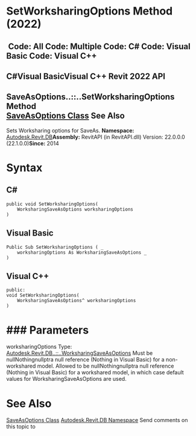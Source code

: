 # SetWorksharingOptions Method (2022)

﻿
 Code: All Code: Multiple Code: C# Code: Visual Basic Code: Visual C++   
---  
C#Visual BasicVisual C++
Revit 2022 API  
---  
SaveAsOptions..::..SetWorksharingOptions Method   
[SaveAsOptions Class](f8eecf56-8b25-4140-d66e-c87f0d664ee1.md "SaveAsOptions Class") See Also  
---  
Sets Worksharing options for SaveAs. 
**Namespace:** [Autodesk.Revit.DB](87546ba7-461b-c646-cbb1-2cb8f5bff8b2.md "Autodesk.Revit.DB Namespace")**Assembly:** RevitAPI (in RevitAPI.dll) Version: 22.0.0.0 (22.1.0.0)**Since:** 2014 
# Syntax
C#  
---  
```text
public void SetWorksharingOptions(
	WorksharingSaveAsOptions worksharingOptions
)
```
  
Visual Basic  
---  
```text
Public Sub SetWorksharingOptions ( _
	worksharingOptions As WorksharingSaveAsOptions _
)
```
  
Visual C++  
---  
```text
public:
void SetWorksharingOptions(
	WorksharingSaveAsOptions^ worksharingOptions
)
```
  
# ### Parameters
worksharingOptions
    Type: [Autodesk.Revit.DB..::..WorksharingSaveAsOptions](b213ac5b-8453-abb7-9853-4861ce8b189f.md "WorksharingSaveAsOptions Class")
Must be nullNothingnullptra null reference (Nothing in Visual Basic) for a non-workshared model. 
Allowed to be nullNothingnullptra null reference (Nothing in Visual Basic) for a workshared model, in which case default values for WorksharingSaveAsOptions are used. 
# See Also
[SaveAsOptions Class](f8eecf56-8b25-4140-d66e-c87f0d664ee1.md "SaveAsOptions Class")
[Autodesk.Revit.DB Namespace](87546ba7-461b-c646-cbb1-2cb8f5bff8b2.md "Autodesk.Revit.DB Namespace")
Send comments on this topic to 